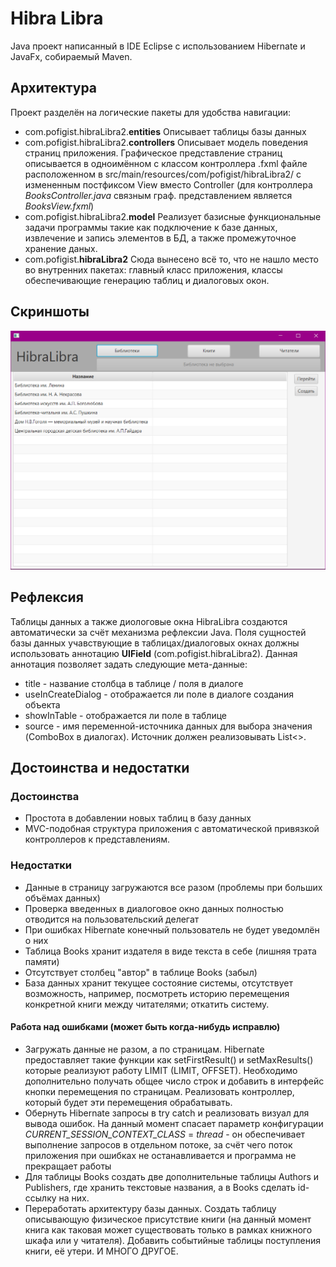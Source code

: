 # Hibra Libra
Java проект написанный в IDE Eclipse с использованием Hibernate и JavaFx, собираемый Maven.

## Архитектура
Проект разделён на логические пакеты для удобства навигации:
- com.pofigist.hibraLibra2.**entities**
	Описывает таблицы базы данных
- com.pofigist.hibraLibra2.**controllers**
	Описывает модель поведения страниц приложения.
	Графическое представление страниц описывается в одноимённом с классом контроллера .fxml файле расположенном в src/main/resources/com/pofigist/hibraLibra2/ с измененным постфиксом View вместо Controller (для контроллера *BooksController.java* связным граф. представлением является *BooksView.fxml*)
- com.pofigist.hibraLibra2.**model**
	Реализует базисные функциональные задачи программы такие как подключение к базе данных, извлечение и запись элементов в БД, а также промежуточное хранение даных.
- com.pofigist.**hibraLibra2**
	Сюда вынесено всё то, что не нашло место во внутренних пакетах: главный класс приложения, классы обеспечивающие генерацию таблиц и диалоговых окон.

## Скриншоты
![Пример работы программы](wikipics/Screenshot_1.png)

## Рефлексия
Таблицы данных а также диологовые окна HibraLibra создаются автоматически за счёт механизма рефлексии Java.
Поля сущностей базы данных учавствующие в таблицах/диалоговых окнах должны использовать аннотацию **UIField** (com.pofigist.hibraLibra2). Данная аннотация позволяет задать следующие мета-данные:
- title - название столбца в таблице / поля в диалоге
- useInCreateDialog - отображается ли поле в диалоге создания объекта
- showInTable - отображается ли поле в таблице
- source - имя переменной-источника данных для выбора значения (ComboBox в диалогах). Источник должен реализовывать List<>.


## Достоинства и недостатки
### Достоинства
- Простота в добавлении новых таблиц в базу данных
- MVC-подобная структура приложения с автоматической привязкой контроллеров к представлениям.
### Недостатки
- Данные в страницу загружаются все разом (проблемы при больших объёмах данных)
- Проверка введенных в диалоговое окно данных полностью отводится на пользовательский делегат
- При ошибках Hibernate конечный пользователь не будет уведомлён о них
- Таблица Books хранит издателя в виде текста в себе (лишняя трата памяти)
- Отсутствует столбец "автор" в таблице Books (забыл)
- База данных хранит текущее состояние системы, отсутствует возможность, например, посмотреть историю перемещения конкретной книги между читателями; откатить систему.
#### Работа над ошибками (может быть когда-нибудь исправлю)
- Загружать данные не разом, а по страницам. Hibernate предоставляет такие функции как setFirstResult() и setMaxResults() которые реализуют работу LIMIT (LIMIT, OFFSET). Необходимо дополнительно получать общее число строк и добавить в интерфейс кнопки перемещения по страницам. Реализовать контроллер, который будет эти перемещения обрабатывать.
- Обернуть Hibernate запросы в try catch и реализовать визуал для вывода ошибок. На данный момент спасает параметр конфигурации *CURRENT_SESSION_CONTEXT_CLASS* = *thread*  - он обеспечивает выполнение запросов в отдельном потоке, за счёт чего поток приложения при ошибках не останавливается и программа не прекращает работы
- Для таблицы Books создать две дополнительные таблицы Authors и Publishers, где хранить текстовые названия, а в Books сделать id-ссылку на них.
- Переработать архитектуру базы данных. Создать таблицу описывающую физическое присутствие книги (на данный момент книга как таковая может существовать только в рамках книжного шкафа или у читателя). Добавить событийные таблицы поступления книги, её утери. И МНОГО ДРУГОЕ.
